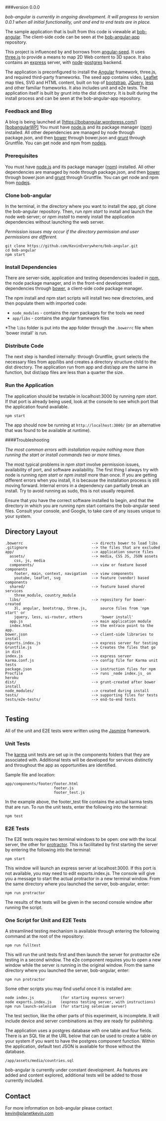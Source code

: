 ###version 0.0.0

*bob-angular is currently in ongoing development. It will progress to version 0.0.1 when all initial functionality, unit and end to end tests are in place.*

The sample application that is built from this code is viewable at 
[bob-angular][bobangular]. The client-side code can be seen at the 
[bob-angular-app][bobangularApp] repository.

This project is influenced by and borrows from [angular-seed][angularseed]. It uses [three.js][three] to provide a means to map 2D Web content to 3D space. It also contains an [express][express] server, with [node][node]-[postgres][postgres] backend.

The application is preconfigured to install the [Angular][angular] framework, three.js, and required third-party frameworks. The seed app contains video, [Leaflet][leaflet] map tiles, SVG and HTML content, built on top of [bootstrap][bootstrap], [JQuery][jquery], [less][less] and other familiar frameworks. It also includes unit and e2e tests. The application itself is built by grunt into the dist directory. It is built during the install process and can be seen at the bob-angular-app repository.

### Feedback and Blog

A blog is being launched at [https://bobangular.wordpress.com/][bobangularWP]
You must have [node.js][node] and its package manager ([npm][npm]) installed. All other dependencies
are managed by node through package.json, and then [bower][bower] through bower.json and [grunt][grunt]
through Gruntfile. You can get node and npm from [nodejs][node].

### Prerequisites

You must have [node.js][node] and its package manager ([npm][npm]) installed. All other dependencies
are managed by node through package.json, and then [bower][bower] through bower.json and [grunt][grunt]
through Gruntfile. You can get node and npm from [nodejs][node].

### Clone bob-angular

In the terminal, in the directory where you want to install the app, git clone the 
bob-angular repository. Then, run *npm start* to install and launch the node 
web server; or *npm install* to merely install the application dependencies without
launching the web server. 

*Permission issues may occur if the directory permission and user permissions are different.*

```
git clone https://github.com/KevinEverywhere/bob-angular.git
cd bob-angular
npm start 
```

### Install Dependencies

There are server-side, application and testing dependencies loaded in [npm][npm], 
the node package manager, and in the front-end development dependencies through 
[bower][bower], a client-side code package manager.

The npm install and npm start scripts will install two new directories, 
and then populate them with imported code:

* `node_modules` - contains the npm packages for the tools we need
* `app/libs` - contains the angular framework files

*The `libs` folder is put into the app folder  through the `.bowerrc` file when 
'bower install' is run.

### Distribute Code

The next step is handled internally: through Gruntfile, grunt selects the 
necessary files from app/libs and creates a directory structure child to the 
dist directory. The application run from app and dist/app are the same in 
function, but dist/app files are less than a quarter the size.

### Run the Application

The application should be testable in localhost:3000 by running _npm start_. 
If that port is already being used, look at the console to see which port 
that the application found available.

```
npm start
```

The app should now be running at <code>http://localhost:3000/</code> (or an alternative that was found to be available at runtime).

####Troubleshooting

_The most common errors with installation require nothing more than running the start or install commands two or more times._ 

The most typical problems in _npm start_ involve permission issues, availability of port, and software availability. The first thing I always try with node is running _npm start_ or _npm install_ more than once. If you are getting different errors when you install, it is because the installation process is still moving forward. Internal errors in a dependency can partially break an install. Try to avoid running as sudo, this is not usually required.

Ensure that you have the correct software installed to begin, and that the directory in which you are running npm start contains the bob-angular seed files. Consult your console, and Google, to take care of any issues unique to your system.

## Directory Layout

```
.bowerrc                               --> directs bower to load libs
.gitignore                             --> the files that are excluded
app/                                   --> application source files
  assets/                              --> media, CSS JS, JSON assets
    css, js, media
  components/                          --> view or feature based components
    footer, main, context, navigation  --> view components
    youtube, leaflet, svg              --> feature (vendor) based components
  shared/                              --> feature based shared services
    three_module, country_module        
  libs/                                --> repository for bower-created 
    3l, angular, bootstrap, three.js,      source files from 'npm start' or  
    jquery, less, ui-router, others        'bower install' 
  app.js                               --> main application module
  index.html                           --> the entrace point to the app.
bower.json                             --> client-side libraries to install
exports.index.js                       --> express server for testing
Gruntfile.js                           --> Creates the files that go in dist
index.js                               --> express server 
karma.conf.js                          --> config file for Karma unit tests 
package.json                           --> instruction files for npm 
Procfile                               --> runs _node index.js_ on heroku
dist/                                  --> grunt-created after bower install
node_modules/                          --> created during install
tests/                                 --> supporting files for tests 
tests/e2e-tests/                       --> end-to-end tests


```

## Testing

All of the unit and E2E tests were written using the [Jasmine][jasmine] framework.

### Unit Tests

The [karma][karma] unit tests are set up in the components folders that they are associated with. Additional tests will be developed for services distinctly and throughout the app as opportunities are identified.

Sample file and location:

```
app/components/footer/footer.html
                      footer.js
                      footer_test.js
```

In the example above, the footer_test file contains the actual karma tests that are run.  To run the unit tests, enter the following into the terminal:

```
npm test
```

### E2E Tests                      

The E2E tests require two terminal windows to be open: one with the local server, the other for [protractor][protractor]. This is facilitated by first starting the server by entering the following into the terminal:

```
npm start
```
This window will launch an express server at localhost:3000. If this port is not available, you may need to edit exports.index.js. The console will give you a message to start the actual protractor in a new terminal window. From the same directory where you launched the server, bob-angular, enter:

```
npm run protractor
```

The results of the tests will be given in the second console window after running the script.

### One Script for Unit and E2E Tests

A streamlined testing mechanism is available through entering the following command at the root of the repository:

```
npm run fulltest
```
This will run the unit tests first and then launch the server for protractor e2e testing in a second window. The e2e component requires you to open a new window while the server is running in the original window. From the same directory where you launched the server, bob-angular, enter:

```
npm run protractor
```
Some other scripts you may find useful once it is installed are:

```
node index.js            (for starting express server)
node exports.index.js    (express testing server, with instructions)
npm run launch-selenium  (for starting selenium server)

```

The test section, like the other parts of this experiment, is incomplete. It will include device and server combinations as they are ready for publishing.

The application uses a postgres database with one table and four fields. There is an SQL file at the URL below that can be used to create a table on your system if you want to have the postgres component function. Within the application, default text JSON is available for those without the database.

```
/app/assets/media/countries.sql
```


bob-angular is currently under constant development. As features are added and content explored, additional tests will be added to those currently included.

## Contact

For more information on bob-angular please contact kevin@planetkevin.com

[angular]: http://angularjs.org/
[angularseed]:https://github.com/angular/angular-seed
[three]: http://threejs.org/
[express]: http://expressjs.com/
[postgres]: http://www.postgresql.org/
[git]: http://git-scm.com/
[grunt]: http://gruntjs.com/
[bower]: http://bower.io
[npm]: https://www.npmjs.org/
[node]: http://nodejs.org
[less]: http://lesscss.org/
[bootstrap]:http://getbootstrap.com/
[jquery]: http://jquery.org/
[leaflet]:http://leafletjs.com/
[protractor]: https://github.com/angular/protractor
[jasmine]: http://jasmine.github.io
[karma]: http://karma-runner.github.io
[bobangular]: http://bob-angular.herokuapp.com/
[bobangularApp]:https://github.com/KevinEverywhere/bob-angular-app
[bobangularWP]:https://bobangular.wordpress.com/

